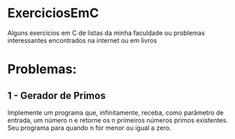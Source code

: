 # ExerciciosEmC
Alguns exercícios em C de listas da minha faculdade ou problemas interessantes encontrados na internet ou em livros

# Problemas: 

  ## 1 - Gerador de Primos
  Implemente um programa que, infinitamente, receba, como parâmetro de entrada, um número
  n e retorne os n primeiros números primos existentes. Seu programa para quando n for menor ou
  igual a zero.
